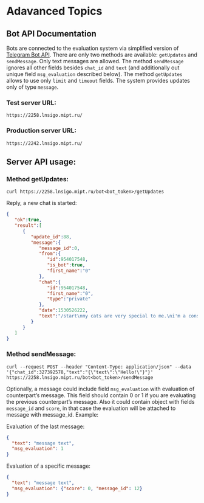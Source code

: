 # Adavanced Topics
## Bot API Documentation

Bots are connected to the evaluation system via simplified version of [Telegram Bot API](https://core.telegram.org/bots/api). There are only two methods are available: `getUpdates` and `sendMessage`. Only text messages are allowed. The method `sendMessage` ignores all other fields besides `chat_id` and `text` (and additionally out unique field `msg_evaluation` described below).  The method `getUpdates` allows to use only `limit` and `timeout` fields. The system provides updates only of type `message`.

### Test server URL: 

    https://2258.lnsigo.mipt.ru/

### Production server URL:

    https://2242.lnsigo.mipt.ru/ 

## Server API usage:

### Method getUpdates:

`curl https://2258.lnsigo.mipt.ru/bot<bot_token>/getUpdates`

Reply, a new chat is started:
```json
{  
   "ok":true,
   "result":[  
      {  
         "update_id":88,
         "message":{  
            "message_id":0,
            "from":{  
               "id":954017548,
               "is_bot":true,
               "first_name":"0"
            },
            "chat":{  
               "id":954017548,
               "first_name":"0",
               "type":"private"
            },
            "date":1530526222,
            "text":"/start\nmy cats are very special to me.\ni'm a construction worker.\ni enjoy building houses.\ni have 5 cats.\nmy dad taught me everything i know."
         }
      }
   ]
}
```

### Method sendMessage:

`curl --request POST --header "Content-Type: application/json" --data '{"chat_id":327392578,"text":"{\"text\":\"Hello!\"}"}' https://2258.lnsigo.mipt.ru/bot<bot_token>/sendMessage`

Optionally, a message could include field `msg_evaluation` with evaluation of counterpart’s message. This field should contain 0 or 1 if you are evaluating the previous counterpart’s message. Also it could contain object with fields `message_id` and `score`, in that case the evaluation will be attached to message with message_id. Example:

Evaluation of the last message:
```json
{
  "text": "message text",
  "msg_evaluation": 1
}
```

Evaluation of a specific message:
```json
{
  "text": "message text",
  "msg_evaluation": {"score": 0, "message_id": 12}
}
```
